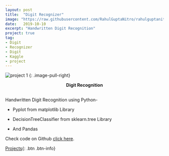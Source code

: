 ```yaml
---
layout: post
title:  "Digit Recognizer"
image: "https://raw.githubusercontent.com/RahulGuptaNitro/rahulguptanitro.github.io/master/Digit.png"
date:   2019-10-10
excerpt: "Handwritten Digit Recognition"
project: true
tag:
- Digit
- Recognizer
- Digit
- Kaggle
- project
---
```


![project 1](https://raw.githubusercontent.com/RahulGuptaNitro/rahulguptanitro.github.io/master/DigitRec.png)
{: .image-pull-right}

<center><b>Digit Recognition</b></center>

##   

Handwritten Digit Recognition using Python-


* Pyplot from matplotlib Library

* DecisionTreeClassifier from sklearn.tree Library

* And Pandas


Check code on Github [click here](https://github.com/RahulGuptaNitro/Digit-Recognizer).
 

[Projects](https://rahulguptanitro.github.io/projects){: .btn .btn-info}
